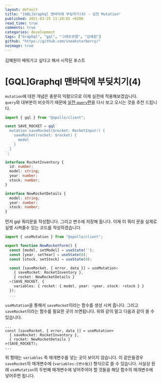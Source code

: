 ```yaml
---
layout: default
title: "[GQL]Graphql 맨바닥에 부딪치기(4) - 실전 Mutation"
published: 2021-03-25 11:20:01 +0200
read_time: true
comments: true
categories: development
tags: ["Graphql", "gql", "그래프큐엘", "김혜원"]
github: "https://github.com/sneakstarberry/"
noimage: true
---
```


김혜원이 배워가고 싶다고 해서 시작된 포스트

<!--more-->

# [GQL]Graphql 맨바닥에 부딪치기(4)

`mutation`에 대한 개념은 충분히 익혔으므로 이제 실전에 적용해보겠습니다.  
`query`와 대부분이 비슷하기 때문에 [실전 `query`편](https://sneakstarberry.github.io/posts/graphql2/)을 다시 보고 오시는 것을 추천 드립니다.

```typescript
import { gql } from "@apollo/client";

const SAVE_ROCKET = gql`
  mutation saveRocket($rocket: RocketInput!) {
    saveRocket(rocket: $rocket) {
      model
    }
  }
`;

interface RocketInventory {
  id: number;
  model: string;
  year: number;
  stock: number;
}

interface NewRocketDetails {
  model: string;
  year: number;
  stock: number;
}
```

먼저 gql 쿼리문을 작성합니다. 그리고 변수에 저장해 둡니다. 이제 이 쿼리 문을 실제로 실행 시켜줄수 있는 코드를 작성하겠습니다.

```typescript
import { useMutation } from "@apollo/client";

export function NewRocketForm() {
  const [model, setModel] = useState('');
  const [year, setYear] = useState(0);
  const [stock, setStock] = useState(0);

  const [saveRocket, { error, data }] = useMutation<
    { saveRocket: RocketInventory },
    { rocket: NewRocketDetails }
  >(SAVE_ROCKET, {
    variables: { rocket: { model, year: +year, stock: +stock } }
  });
  ...
```

`useMutation`을 통해서 `saveRocket`이라는 함수를 생성 시켜 줍니다. 그리고 `saveRocket`이라는 함수를 필요한 곳이 쓰면됩니다. 위와 같이 말고 다음과 같이 쓸 수 있습니다.

```typescrip
...
const [saveRocket, { error, data }] = useMutation<
  { saveRocket: RocketInventory },
  { rocket: NewRocketDetails }
>(SAVE_ROCKET);
...
```

위 형태는 `variables` 즉 매개변수를 넣는 곳이 보이지 않습니다. 이 같은들경우 `saveRocket`의 매개변수에 {`variables:{변수들}`} 형식으로 쓸 수 있습니다. 사실상 원래 `useMutation`의 두번째 매개변수에 넣어주어야 할 것들을 해당 함수의 매개변수에 넣어주면 됩니다.
